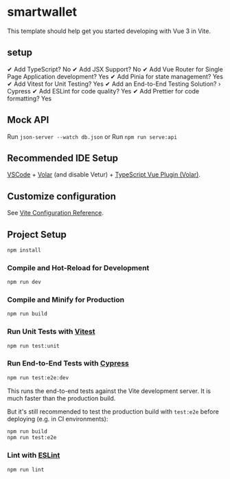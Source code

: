 # smartwallet

This template should help get you started developing with Vue 3 in Vite.

## setup
✔ Add TypeScript? No
✔ Add JSX Support?  No
✔ Add Vue Router for Single Page Application development? Yes
✔ Add Pinia for state management? Yes
✔ Add Vitest for Unit Testing? Yes
✔ Add an End-to-End Testing Solution? › Cypress
✔ Add ESLint for code quality? Yes
✔ Add Prettier for code formatting? Yes


## Mock API
Run `json-server --watch db.json`
or
Run `npm run serve:api`


## Recommended IDE Setup

[VSCode](https://code.visualstudio.com/) + [Volar](https://marketplace.visualstudio.com/items?itemName=Vue.volar) (and disable Vetur) + [TypeScript Vue Plugin (Volar)](https://marketplace.visualstudio.com/items?itemName=Vue.vscode-typescript-vue-plugin).

## Customize configuration

See [Vite Configuration Reference](https://vitejs.dev/config/).

## Project Setup

```sh
npm install
```

### Compile and Hot-Reload for Development

```sh
npm run dev
```

### Compile and Minify for Production

```sh
npm run build
```

### Run Unit Tests with [Vitest](https://vitest.dev/)

```sh
npm run test:unit
```

### Run End-to-End Tests with [Cypress](https://www.cypress.io/)

```sh
npm run test:e2e:dev
```

This runs the end-to-end tests against the Vite development server.
It is much faster than the production build.

But it's still recommended to test the production build with `test:e2e` before deploying (e.g. in CI environments):

```sh
npm run build
npm run test:e2e
```

### Lint with [ESLint](https://eslint.org/)

```sh
npm run lint
```
